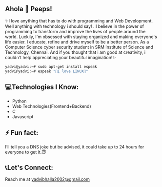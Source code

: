 ## Ahola 👋 Peeps!

<!--
**yadvi12/yadvi12** is a ✨ _special_ ✨ repository because its `README.md` (this file) appears on your GitHub profile.

Here are some ideas to get you started:

- 🔭 I’m currently working on ...
- 🌱 I’m currently learning ...
- 👯 I’m looking to collaborate on ...
- 🤔 I’m looking for help with ...
- 💬 Ask me about ...
- 📫 How to reach me: ...
- 😄 Pronouns: ...
- ⚡ Fun fact: ...
-->
✨I love anything that has to do with programming and Web Development. Well anything with technology i should say! . I believe in the power of programming to transform and improve the lives of people around the world. Luckily, I'm obsessed with staying organized and making everyone's life easier. I educate, refine and drive myself to be a better person. As a Computer Science cyber security student in SRM Institute of Science and Technology, Chennai. And if you thought that i am good at creativity, i couldn't help appreciating your beautiful imagination!✨


```sh
yadvi@yadvi:~# sudo apt-get install espeak
yadvi@yadvi:~# espeak "💙I love LINUX💙"
```

## 💻Technologies I Know:
- Python
- Web Technologies(Frontend+Backend)
- C
- Javascript
## ⚡ Fun fact: 
I’ll tell you a DNS joke but be advised, it could take up to 24 hours for everyone to get it.😇


## 📞Let's Connect:
Reach me at yadvibhalla2002@gmail.com
